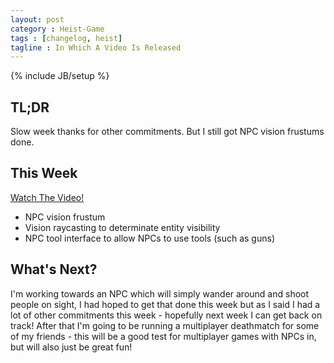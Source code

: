 ```yaml
---
layout: post
category : Heist-Game
tags : [changelog, heist]
tagline : In Which A Video Is Released
---
```

{% include JB/setup %}


## TL;DR

Slow week thanks for other commitments. But I still got NPC vision frustums done.

## This Week

[Watch The Video!](http://youtu.be/wv6MgJxs4mI)

- NPC vision frustum
- Vision raycasting to determinate entity visibility
- NPC tool interface to allow NPCs to use tools (such as guns)

## What's Next?

I'm working towards an NPC which will simply wander around and shoot people on sight, I had hoped to get that done this week but as I said I had a lot of other commitments this week - hopefully next week I can get back on track! After that I'm going to be running a multiplayer deathmatch for some of my friends - this will be a good test for multiplayer games with NPCs in, but will also just be great fun!